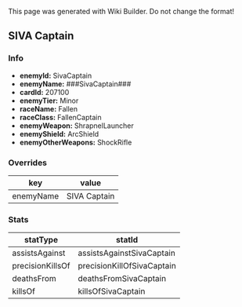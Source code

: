 <span class="wiki-builder">This page was generated with Wiki Builder. Do not change the format!</span>

## SIVA Captain
### Info
* **enemyId:** SivaCaptain
* **enemyName:** ###SivaCaptain###
* **cardId:** 207100
* **enemyTier:** Minor
* **raceName:** Fallen
* **raceClass:** FallenCaptain
* **enemyWeapon:** ShrapnelLauncher
* **enemyShield:** ArcShield
* **enemyOtherWeapons:** ShockRifle

### Overrides
key | value
--- | -----
enemyName | SIVA Captain

### Stats
statType | statId
-------- | ------
assistsAgainst | assistsAgainstSivaCaptain
precisionKillsOf | precisionKillOfSivaCaptain
deathsFrom | deathsFromSivaCaptain
killsOf | killsOfSivaCaptain

